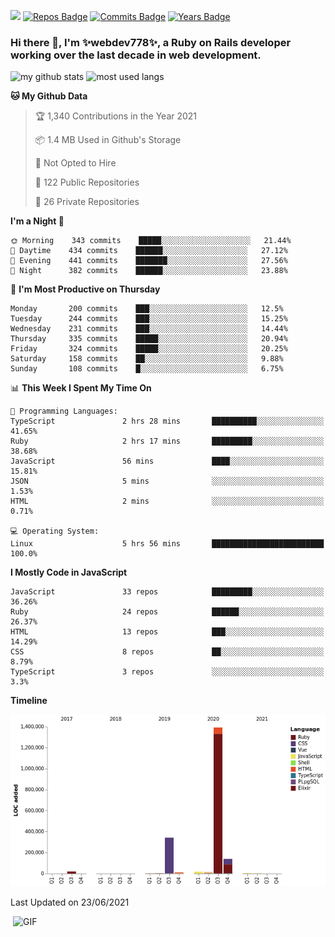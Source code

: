 ![](https://visitor-badge.glitch.me/badge?page_id=webdev778.webdev778)
[![Repos Badge](https://badges.pufler.dev/repos/webdev778)](https://badges.pufler.dev)
[![Commits Badge](https://badges.pufler.dev/commits/monthly/webdev778)](https://badges.pufler.dev)
[![Years Badge](https://badges.pufler.dev/years/webdev778)](https://badges.pufler.dev)
### Hi there 👋, I'm ✨webdev778✨, a Ruby on Rails developer working over the last decade in web development.


![my github stats](https://github-readme-stats.vercel.app/api?username=webdev778&show_icons=true&theme=tokyonight&line_height=27)
![most used langs](https://github-readme-stats.vercel.app/api/top-langs/?username=webdev778&hide=css,html&theme=tokyonight)

<!--START_SECTION:waka-->
**🐱 My Github Data** 

> 🏆 1,340 Contributions in the Year 2021
 > 
> 📦 1.4 MB Used in Github's Storage 
 > 
> 🚫 Not Opted to Hire
 > 
> 📜 122 Public Repositories 
 > 
> 🔑 26 Private Repositories  
 > 
**I'm a Night 🦉** 

```text
🌞 Morning    343 commits    █████░░░░░░░░░░░░░░░░░░░░   21.44% 
🌆 Daytime    434 commits    ██████░░░░░░░░░░░░░░░░░░░   27.12% 
🌃 Evening    441 commits    ███████░░░░░░░░░░░░░░░░░░   27.56% 
🌙 Night      382 commits    ██████░░░░░░░░░░░░░░░░░░░   23.88%

```
📅 **I'm Most Productive on Thursday** 

```text
Monday       200 commits    ███░░░░░░░░░░░░░░░░░░░░░░   12.5% 
Tuesday      244 commits    ███░░░░░░░░░░░░░░░░░░░░░░   15.25% 
Wednesday    231 commits    ███░░░░░░░░░░░░░░░░░░░░░░   14.44% 
Thursday     335 commits    █████░░░░░░░░░░░░░░░░░░░░   20.94% 
Friday       324 commits    █████░░░░░░░░░░░░░░░░░░░░   20.25% 
Saturday     158 commits    ██░░░░░░░░░░░░░░░░░░░░░░░   9.88% 
Sunday       108 commits    █░░░░░░░░░░░░░░░░░░░░░░░░   6.75%

```


📊 **This Week I Spent My Time On** 

```text
💬 Programming Languages: 
TypeScript               2 hrs 28 mins       ██████████░░░░░░░░░░░░░░░   41.65% 
Ruby                     2 hrs 17 mins       █████████░░░░░░░░░░░░░░░░   38.68% 
JavaScript               56 mins             ████░░░░░░░░░░░░░░░░░░░░░   15.81% 
JSON                     5 mins              ░░░░░░░░░░░░░░░░░░░░░░░░░   1.53% 
HTML                     2 mins              ░░░░░░░░░░░░░░░░░░░░░░░░░   0.71%

💻 Operating System: 
Linux                    5 hrs 56 mins       █████████████████████████   100.0%

```

**I Mostly Code in JavaScript** 

```text
JavaScript               33 repos            █████████░░░░░░░░░░░░░░░░   36.26% 
Ruby                     24 repos            ██████░░░░░░░░░░░░░░░░░░░   26.37% 
HTML                     13 repos            ███░░░░░░░░░░░░░░░░░░░░░░   14.29% 
CSS                      8 repos             ██░░░░░░░░░░░░░░░░░░░░░░░   8.79% 
TypeScript               3 repos             ░░░░░░░░░░░░░░░░░░░░░░░░░   3.3%

```


**Timeline**

![Chart not found](https://raw.githubusercontent.com/webdev778/webdev778/master/charts/bar_graph.png) 


 Last Updated on 23/06/2021
<!--END_SECTION:waka-->

<img align="right" alt="GIF" src="https://github.com/webdev778/webdev778/blob/main/code.gif?raw=true" width="500" height="320" />

<!--
**webdev778/webdev778** is a ✨ _special_ ✨ repository because its `README.md` (this file) appears on your GitHub profile.

Here are some ideas to get you started:

- 🔭 I’m currently working on ...
- 🌱 I’m currently learning ...
- 👯 I’m looking to collaborate on ...
- 🤔 I’m looking for help with ...
- 💬 Ask me about ...
- 📫 How to reach me: ...
- 😄 Pronouns: ...
- ⚡ Fun fact: ...
-->
